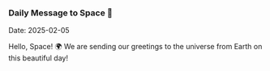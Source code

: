 ### Daily Message to Space 🌌
Date: 2025-02-05

Hello, Space! 🌍 We are sending our greetings to the universe from Earth on this beautiful day!

